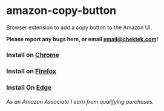 # amazon-copy-button
Browser extension to add a copy button to the Amazon UI.

**Please report any bugs here, or email [email@chektek.com](mailto:email@chektek.com)!**

### Install on [Chrome](https://chrome.google.com/webstore/detail/amazon-copy-button/gganfkfppmifjcdpholggpkkcdhlcbpd)
### Install on [Firefox](https://addons.mozilla.org/en-US/firefox/addon/amazon-copy-button/) 
### Install On [Edge](https://microsoftedge.microsoft.com/addons/detail/cpnjjheigeiaoddlmomgnmncpkibmkbj) 

###### As an Amazon Associate I earn from qualifying purchases.
